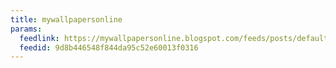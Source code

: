 ```yaml
---
title: mywallpapersonline
params:
  feedlink: https://mywallpapersonline.blogspot.com/feeds/posts/default
  feedid: 9d8b446548f844da95c52e60013f0316
---
```

